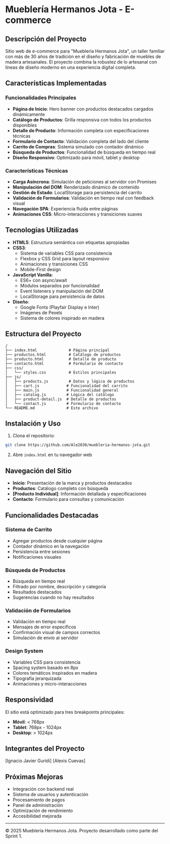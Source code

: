 # Mueblería Hermanos Jota - E-commerce

## Descripción del Proyecto

Sitio web de e-commerce para "Mueblería Hermanos Jota", un taller familiar con más de 30 años de tradición en el diseño y fabricación de muebles de madera artesanales. El proyecto combina la robustez de lo artesanal con líneas de diseño moderno en una experiencia digital completa.

## Características Implementadas

### Funcionalidades Principales
- **Página de Inicio**: Hero banner con productos destacados cargados dinámicamente
- **Catálogo de Productos**: Grilla responsiva con todos los productos disponibles
- **Detalle de Producto**: Información completa con especificaciones técnicas
- **Formulario de Contacto**: Validación completa del lado del cliente
- **Carrito de Compras**: Sistema simulado con contador dinámico
- **Búsqueda de Productos**: Funcionalidad de búsqueda en tiempo real
- **Diseño Responsivo**: Optimizado para móvil, tablet y desktop

### Características Técnicas
- **Carga Asíncrona**: Simulación de peticiones al servidor con Promises
- **Manipulación del DOM**: Renderizado dinámico de contenido
- **Gestión de Estado**: LocalStorage para persistencia del carrito
- **Validación de Formularios**: Validación en tiempo real con feedback visual
- **Navegación SPA**: Experiencia fluida entre páginas
- **Animaciones CSS**: Micro-interacciones y transiciones suaves

## Tecnologías Utilizadas

- **HTML5**: Estructura semántica con etiquetas apropiadas
- **CSS3**: 
  - Sistema de variables CSS para consistencia
  - Flexbox y CSS Grid para layout responsivo
  - Animaciones y transiciones CSS
  - Mobile-First design
- **JavaScript Vanilla**:
  - ES6+ con async/await
  - Módulos separados por funcionalidad
  - Event listeners y manipulación del DOM
  - LocalStorage para persistencia de datos
- **Diseño**:
  - Google Fonts (Playfair Display e Inter)
  - Imágenes de Pexels
  - Sistema de colores inspirado en madera

## Estructura del Proyecto

```
/
├── index.html              # Página principal
├── productos.html          # Catálogo de productos
├── producto.html           # Detalle de producto
├── contacto.html           # Formulario de contacto
├── css/
│   └── styles.css          # Estilos principales
├── js/
│   ├── products.js         # Datos y lógica de productos
│   ├── cart.js            # Funcionalidad del carrito
│   ├── main.js            # Funcionalidad general
│   ├── catalog.js         # Lógica del catálogo
│   ├── product-detail.js  # Detalle de productos
│   └── contact.js         # Formulario de contacto
└── README.md              # Este archivo
```

## Instalación y Uso

1. Clona el repositorio:
```bash
git clone https://github.com/Ale2030/muebleria-hermanos-jota.git
```

2. Abre `index.html` en tu navegador web



## Navegación del Sitio

- **Inicio**: Presentación de la marca y productos destacados
- **Productos**: Catálogo completo con búsqueda
- **[Producto Individual]**: Información detallada y especificaciones
- **Contacto**: Formulario para consultas y comunicación

## Funcionalidades Destacadas

### Sistema de Carrito
- Agregar productos desde cualquier página
- Contador dinámico en la navegación
- Persistencia entre sesiones
- Notificaciones visuales

### Búsqueda de Productos
- Búsqueda en tiempo real
- Filtrado por nombre, descripción y categoría
- Resultados destacados
- Sugerencias cuando no hay resultados

### Validación de Formularios
- Validación en tiempo real
- Mensajes de error específicos
- Confirmación visual de campos correctos
- Simulación de envío al servidor

### Design System
- Variables CSS para consistencia
- Spacing system basado en 8px
- Colores temáticos inspirados en madera
- Tipografía jerarquizada
- Animaciones y micro-interacciones

## Responsividad

El sitio está optimizado para tres breakpoints principales:
- **Móvil**: < 768px
- **Tablet**: 768px - 1024px  
- **Desktop**: > 1024px

## Integrantes del Proyecto

[Ignacio Javier Guridi]
[Alexis Cuevas]

## Próximas Mejoras

- Integración con backend real
- Sistema de usuarios y autenticación
- Procesamiento de pagos
- Panel de administración
- Optimización de rendimiento
- Accesibilidad mejorada

---

© 2025 Mueblería Hermanos Jota. Proyecto desarrollado como parte del Sprint 1.
